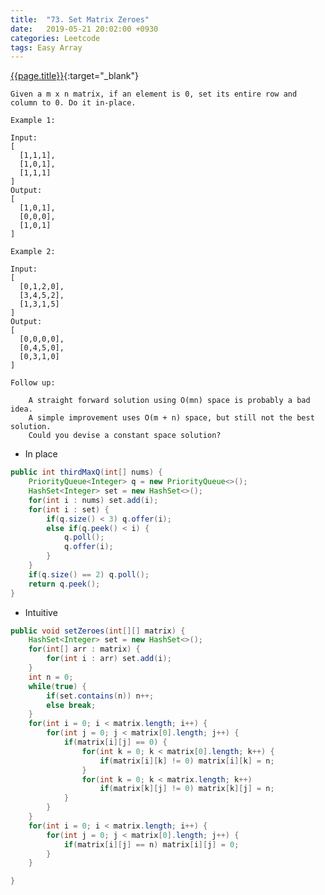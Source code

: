 ```yaml
---
title:  "73. Set Matrix Zeroes"
date:   2019-05-21 20:02:00 +0930
categories: Leetcode
tags: Easy Array
---
```


[{{page.title}}](https://leetcode.com/problems/set-matrix-zeroes/){:target="_blank"}

    Given a m x n matrix, if an element is 0, set its entire row and column to 0. Do it in-place.

    Example 1:

    Input:
    [
      [1,1,1],
      [1,0,1],
      [1,1,1]
    ]
    Output:
    [
      [1,0,1],
      [0,0,0],
      [1,0,1]
    ]

    Example 2:

    Input:
    [
      [0,1,2,0],
      [3,4,5,2],
      [1,3,1,5]
    ]
    Output:
    [
      [0,0,0,0],
      [0,4,5,0],
      [0,3,1,0]
    ]

    Follow up:

        A straight forward solution using O(mn) space is probably a bad idea.
        A simple improvement uses O(m + n) space, but still not the best solution.
        Could you devise a constant space solution?



* In place

```java
public int thirdMaxQ(int[] nums) {
    PriorityQueue<Integer> q = new PriorityQueue<>();
    HashSet<Integer> set = new HashSet<>();
    for(int i : nums) set.add(i);
    for(int i : set) {
        if(q.size() < 3) q.offer(i);
        else if(q.peek() < i) {
            q.poll();
            q.offer(i);
        }
    }
    if(q.size() == 2) q.poll();
    return q.peek();
}
```

* Intuitive

```java
public void setZeroes(int[][] matrix) {
    HashSet<Integer> set = new HashSet<>();
    for(int[] arr : matrix) {
        for(int i : arr) set.add(i);
    }
    int n = 0;
    while(true) {
        if(set.contains(n)) n++;
        else break;
    }
    for(int i = 0; i < matrix.length; i++) {
        for(int j = 0; j < matrix[0].length; j++) {
            if(matrix[i][j] == 0) {
                for(int k = 0; k < matrix[0].length; k++) {
                    if(matrix[i][k] != 0) matrix[i][k] = n;
                }
                for(int k = 0; k < matrix.length; k++)
                    if(matrix[k][j] != 0) matrix[k][j] = n;
            }
        }
    }
    for(int i = 0; i < matrix.length; i++) {
        for(int j = 0; j < matrix[0].length; j++) {
            if(matrix[i][j] == n) matrix[i][j] = 0;
        }
    }

}
```
